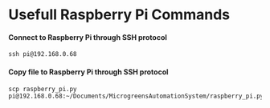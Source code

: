 # Usefull Raspberry Pi Commands

#### Connect to Raspberry Pi through SSH protocol
```{bash}
ssh pi@192.168.0.68
```

#### Copy file to Raspberry Pi through SSH protocol
```{bash}
scp raspberry_pi.py pi@192.168.0.68:~/Documents/MicrogreensAutomationSystem/raspberry_pi.py
```